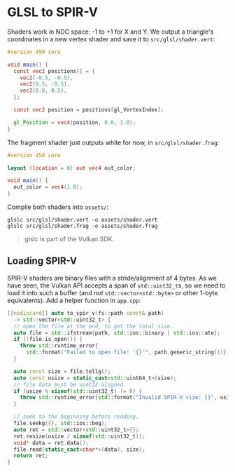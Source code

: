 # GLSL to SPIR-V

Shaders work in NDC space: -1 to +1 for X and Y. We output a triangle's coordinates in a new vertex shader and save it to `src/glsl/shader.vert`:

```glsl
#version 450 core

void main() {
  const vec2 positions[] = {
    vec2(-0.5, -0.5),
    vec2(0.5, -0.5),
    vec2(0.0, 0.5),
  };

  const vec2 position = positions[gl_VertexIndex];

  gl_Position = vec4(position, 0.0, 1.0);
}
```

The fragment shader just outputs white for now, in `src/glsl/shader.frag`:

```glsl
#version 450 core

layout (location = 0) out vec4 out_color;

void main() {
  out_color = vec4(1.0);
}
```

Compile both shaders into `assets/`:

```
glslc src/glsl/shader.vert -o assets/shader.vert
glslc src/glsl/shader.frag -o assets/shader.frag
```

> glslc is part of the Vulkan SDK.

## Loading SPIR-V

SPIR-V shaders are binary files with a stride/alignment of 4 bytes. As we have seen, the Vulkan API accepts a span of `std::uint32_t`s, so we need to load it into such a buffer (and _not_ `std::vector<std::byte>` or other 1-byte equivalents). Add a helper function in `app.cpp`:

```cpp
[[nodiscard]] auto to_spir_v(fs::path const& path)
  -> std::vector<std::uint32_t> {
  // open the file at the end, to get the total size.
  auto file = std::ifstream{path, std::ios::binary | std::ios::ate};
  if (!file.is_open()) {
    throw std::runtime_error{
      std::format("Failed to open file: '{}'", path.generic_string())};
  }

  auto const size = file.tellg();
  auto const usize = static_cast<std::uint64_t>(size);
  // file data must be uint32 aligned.
  if (usize % sizeof(std::uint32_t) != 0) {
    throw std::runtime_error{std::format("Invalid SPIR-V size: {}", usize)};
  }

  // seek to the beginning before reading.
  file.seekg({}, std::ios::beg);
  auto ret = std::vector<std::uint32_t>{};
  ret.resize(usize / sizeof(std::uint32_t));
  void* data = ret.data();
  file.read(static_cast<char*>(data), size);
  return ret;
}
```
